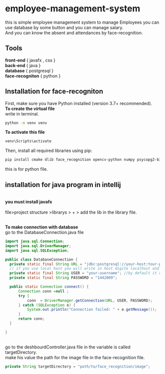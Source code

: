 # employee-management-system
this is simple employee management system to manage Employees you can use database by some button and you can manage salary.
<br>And you can know the absent and attendances by face-recognition.
## Tools
 **front-end** { javafx , css }
<br> **back-end** { java }
<br> **database** { postgresql }
<br> **face-recogniton** { python }
## Installation for face-recogniton
First, make sure you have Python installed (version 3.7+ recommended).
<br>**To create the virtual file**
<br> write in terminal.
```bash
python -m venv venv
```
**To activate this file**
```bash
venv\Scripts\activate
```
Then, install all required libraries using pip:
```bash
pip install cmake dlib face_recognition opencv-python numpy psycopg2-binary
```
this is for python file.

## installation for java program in intellij
<br> **you must install javafx** 
<br> 
<br>file>project structure >librarys > + > add the lib in the library file.
 
 <br> **To make connection with database**
 <br> go to the DatabaseConnection.java file 
  ```java
import java.sql.Connection;
import java.sql.DriverManager;
import java.sql.SQLException;

public class DatabaseConnection {
    private static final String URL = "jdbc:postgresql://your-host:tour-port/your-database-name";
    // if you use local host you will write in host digite localhost and in port 5432
    private static final String USER = "your-username"; //by default it called postgres
    private static final String PASSWORD = "1442009";

    public static Connection connect() {
        Connection conn =null ;
        try {
            conn  = DriverManager.getConnection(URL, USER, PASSWORD);
        } catch (SQLException e) {
            System.out.println("Connection failed: " + e.getMessage());
        }
        return conn;
    }

}
```
 <br> go to the deshbourdController.java file in the variable is called targetDirectory.
 <br> make his value the path for the image file in the face-recognition file.
 <br>
 ```java
private String targetDirectory = "path/to/face_recognition/image";
```




